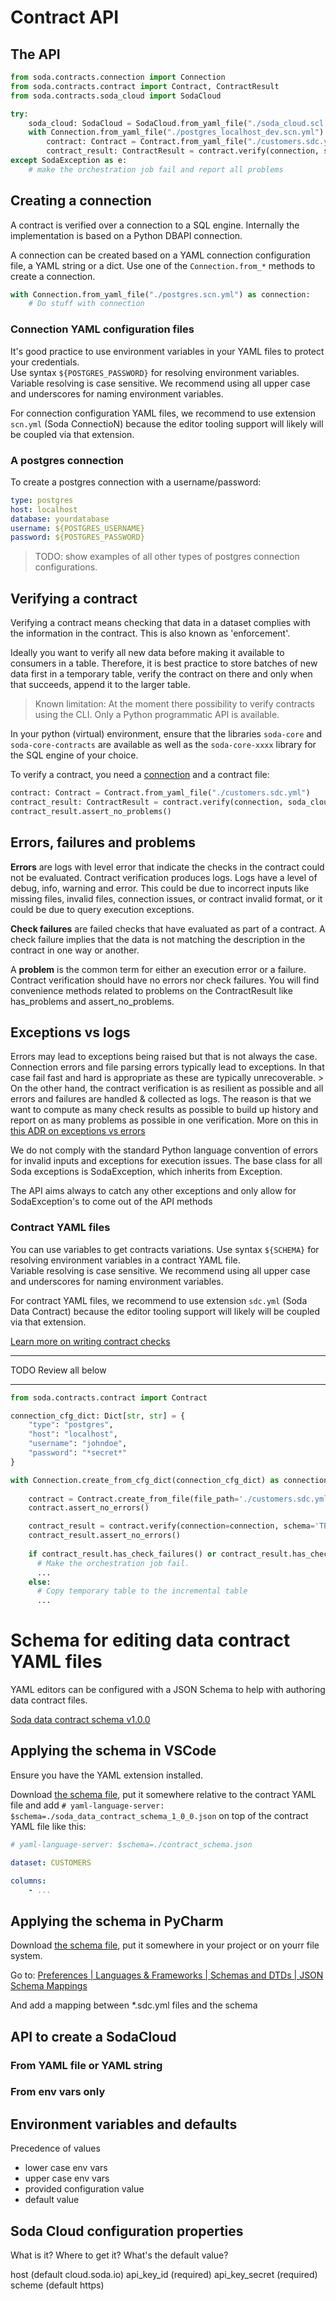 # Contract API

## The API

```python
from soda.contracts.connection import Connection
from soda.contracts.contract import Contract, ContractResult
from soda.contracts.soda_cloud import SodaCloud

try:
    soda_cloud: SodaCloud = SodaCloud.from_yaml_file("./soda_cloud.scl.yml")
    with Connection.from_yaml_file("./postgres_localhost_dev.scn.yml") as connection:
        contract: Contract = Contract.from_yaml_file("./customers.sdc.yml")
        contract_result: ContractResult = contract.verify(connection, soda_cloud)
except SodaException as e:
    # make the orchestration job fail and report all problems
```

## Creating a connection

A contract is verified over a connection to a SQL engine. Internally the implementation is based on 
a Python DBAPI connection.  

A connection can be created based on a YAML connection configuration file, a YAML string or a dict. 
Use one of the `Connection.from_*` methods to create a connection.

```python
with Connection.from_yaml_file("./postgres.scn.yml") as connection:
    # Do stuff with connection
```

### Connection YAML configuration files

It's good practice to use environment variables in your YAML files to protect your credentials.  
Use syntax `${POSTGRES_PASSWORD}` for resolving environment variables.  Variable resolving is 
case sensitive. We recommend using all upper case and underscores for naming environment variables. 

For connection configuration YAML files, we recommend to use extension `scn.yml` (Soda ConnectioN) because 
the editor tooling support will likely will be coupled via that extension. 

### A postgres connection

To create a postgres connection with a username/password:
```yaml
type: postgres
host: localhost
database: yourdatabase
username: ${POSTGRES_USERNAME}
password: ${POSTGRES_PASSWORD}
```

> TODO: show examples of all other types of postgres connection configurations.

## Verifying a contract

Verifying a contract means checking that data in a dataset complies with the information in the contract. This is 
also known as 'enforcement'.

Ideally you want to verify all new data before making it available to consumers in a table.  Therefore, it is best 
practice to store batches of new data first in a temporary table, verify the contract on there and only when that 
succeeds, append it to the larger table.

> Known limitation: At the moment there possibility to verify contracts using the CLI. Only a
> Python programmatic API is available.

In your python (virtual) environment, ensure that the libraries `soda-core` and `soda-core-contracts` are available
as well as the `soda-core-xxxx` library for the SQL engine of your choice.

To verify a contract, you need a [connection](#creating-a-connection) and a contract file:

```python
contract: Contract = Contract.from_yaml_file("./customers.sdc.yml")
contract_result: ContractResult = contract.verify(connection, soda_cloud)
contract_result.assert_no_problems()
```

## Errors, failures and problems

**Errors** are logs with level error that indicate the checks in the contract could not be evaluated. Contract verification 
produces logs. Logs have a level of debug, info, warning and error. This could be due to incorrect inputs like missing files, 
invalid files, connection issues, or contract invalid format, or it could be due to query execution exceptions. 

**Check failures** are failed checks that have evaluated as part of a contract. A check failure implies that the data is 
not matching the description in the contract in one way or another.

A **problem** is the common term for either an execution error or a failure.  Contract verification should have no errors nor 
check failures. You will find convenience methods related to problems on the ContractResult like has_problems and 
assert_no_problems.

## Exceptions vs logs

Errors may lead to exceptions being raised but that is not always the 
case. Connection errors and file parsing errors typically lead to exceptions. In that case fail fast and hard is appropriate as 
these are typically unrecoverable. > On the other hand, the contract verification is as resilient as possible and all errors and 
failures are handled & collected as logs. The reason is that we want to compute as many check results as possible to build up 
history and report on as many problems as possible in one verification.  More on this in 
[this ADR on exceptions vs errors](../adr/03_exceptions_vs_error_logs) 

We do not comply with the standard Python language convention of errors for invalid inputs and exceptions 
for execution issues. The base class for all Soda exceptions is SodaException, which inherits from Exception. 

The API aims always to catch any other exceptions and only allow for SodaException's to come out of the 
API methods

### Contract YAML files

You can use variables to get contracts variations. Use syntax `${SCHEMA}` for resolving environment variables in a contract YAML file.  
Variable resolving is case sensitive. We recommend using all upper case and underscores for naming environment variables. 

For contract YAML files, we recommend to use extension `sdc.yml` (Soda Data Contract) because 
the editor tooling support will likely will be coupled via that extension.

[Learn more on writing contract checks](./writing_a_contract)







----
TODO Review all below

----



```python
from soda.contracts.contract import Contract

connection_cfg_dict: Dict[str, str] = {
    "type": "postgres",
    "host": "localhost", 
    "username": "johndoe",
    "password": "*secret*"
}

with Connection.create_from_cfg_dict(connection_cfg_dict) as connection:
    
    contract = Contract.create_from_file(file_path='./customers.sdc.yml')
    contract.assert_no_errors()

    contract_result = contract.verify(connection=connection, schema='TEST')
    contract_result.assert_no_errors()
    
    if contract_result.has_check_failures() or contract_result.has_check_warnings():
      # Make the orchestration job fail.
      ...
    else:
      # Copy temporary table to the incremental table
      ...
```


# Schema for editing data contract YAML files

YAML editors can be configured with a JSON Schema to help with authoring data contract files.

[Soda data contract schema v1.0.0](./soda/contracts/soda_data_contract_schema_1_0_0.json)

## Applying the schema in VSCode

Ensure you have the YAML extension installed.

Download [the schema file](./soda/contracts/soda_data_contract_schema_1_0_0.json), put it somewhere relative to the contract YAML file and 
add `# yaml-language-server: $schema=./soda_data_contract_schema_1_0_0.json` on top of the contract YAML file like this: 

```yaml
# yaml-language-server: $schema=./contract_schema.json

dataset: CUSTOMERS

columns: 
    - ...
```

## Applying the schema in PyCharm

Download [the schema file](./soda/contracts/soda_data_contract_schema_1_0_0.json), put it somewhere in your project or on yourr file system. 

Go to: [Preferences | Languages & Frameworks | Schemas and DTDs | JSON Schema Mappings](jetbrains://Python/settings?name=Languages+%26+Frameworks--Schemas+and+DTDs--JSON+Schema+Mappings)

And add a mapping between *.sdc.yml files and the schema 

## API to create a SodaCloud




### From YAML file or YAML string

### From env vars only

## Environment variables and defaults

Precedence of values 
* lower case env vars
* upper case env vars
* provided configuration value
* default value

## Soda Cloud configuration properties

What is it?  Where to get it?  What's the default value?

host (default cloud.soda.io)
api_key_id (required)
api_key_secret (required)
scheme (default https)
